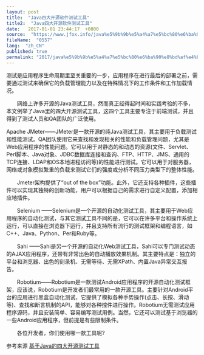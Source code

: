 ```yaml
---
layout: post
title:  "Java四大开源软件测试工具"
title2:  "Java四大开源软件测试工具"
date:   2017-01-01 23:44:17  +0800
source:  "https://www.jfox.info/java%e5%9b%9b%e5%a4%a7%e5%bc%80%e6%ba%90%e8%bd%af%e4%bb%b6%e6%b5%8b%e8%af%95%e5%b7%a5%e5%85%b7.html"
fileName:  "0557"
lang:  "zh_CN"
published: true
permalink: "2017/java%e5%9b%9b%e5%a4%a7%e5%bc%80%e6%ba%90%e8%bd%af%e4%bb%b6%e6%b5%8b%e8%af%95%e5%b7%a5%e5%85%b7.html"
---
```




测试是应用程序生命周期里至关重要的一步，应用程序在进行最后的部署之前，需要通过测试来确保它的负载管理能力以及在特殊情况下的工作条件和工作加载情况。

　　网络上许多开源的Java测试工具，然而真正经得起时间和实践考验的不多，本文例举了Java里的四大开源测试工具，这四个工具主要专注于前端测试，并且得到了测试人员和QA团队的广泛使用。

Apache JMeter——JMeter是一款开源的纯Java测试工具，其主要用于负载测试和性能测试。QA团队使用它来查找和发现相关的性能和负载管理问题，尤其是Web应用程序的性能问题。它可以用于对静态的和动态的资源(文件、Servlet、Perl脚本、Java对象、JDBC数据库连接和查询、FTP、HTTP、JMS、通用的TCP连接、LDAP和OS本地进程访问等)的性能进行测试。它可以用于对服务器，网络或对象模拟繁重的负载来测试它们的强度或分析不同压力类型下的整体性能。

　　Jmeter架构提供了“out of the box”功能。此外，它还支持各种插件，这些插件可以实现其独特的创新功能，用户可以根据自己的需求进行自定义配置，添加相应地插件。

　　Selenium ——Selenium是一个开源的自动化测试工具，其主要用于Web应用程序的自动化测试，与其它测试工具不同的是，它可以在许多平台和操作系统上运行，可以直接在浏览器下运行，并且支持所有流行的测试框架和编程语言，如C++、Java、Python、Per和Ruby等。

　　Sahi ——Sahi是另一个开源的自动化Web测试工具，Sahi可以专门测试动态的AJAX应用程序，还带有非常出色的自动播放效果机制。其主要特点是：独立的平台和浏览器、出色的刻录机、无需等待、无需XPath、内置Java异常交互报告。

　　Robotium——Robotium是一款测试Android应用程序的开源自动化测试框架，应该说，Robotium是开发者们最常用的一款开源工具。主要针对Android平台的应用进行黑盒自动化测试，它提供了模拟各种手势操作(点击、长按、滑动等)、查找和断言机制的API，能够对各种控件进行操作。Robotium无需测试应用程序源码，并且安装简单、容易编写测试用例。当然，它还可以测试基于浏览器的一些Android应用程序，但前提是有些限制条件。

　　各位开发者，你们使用哪一款工具呢?

参考来源 [基于Java的四大开源测试工具](https://www.jfox.info/go.php?url=http://www.jfox.info/url.php?url=http%3A%2F%2Fwww.javaweb.cc%2Flanguage%2Fjava%2F062675.shtml)
